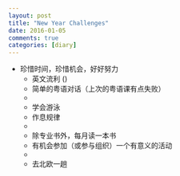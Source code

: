 ```yaml
---
layout: post
title: "New Year Challenges"
date: 2016-01-05
comments: true
categories: [diary]
---
```

* 珍惜时间，珍惜机会，好好努力
  - 英文流利 ()
  - 简单的粤语对话（上次的粤语课有点失败）
  -    
  - 学会游泳
  - 作息规律
  -   
  - 除专业书外，每月读一本书
  - 有机会参加（或参与组织）一个有意义的活动
  -   
  - 去北欧一趟

